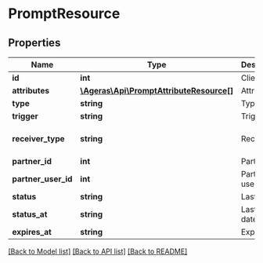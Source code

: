 # PromptResource

## Properties
Name | Type | Description | Notes
------------ | ------------- | ------------- | -------------
**id** | **int** | Client id. | [optional] 
**attributes** | [**\Ageras\Api\PromptAttributeResource[]**](PromptAttributeResource.md) | Attributes | [optional] 
**type** | **string** | Type | [optional] 
**trigger** | **string** | Trigger | [optional] 
**receiver_type** | **string** | Receiver | [optional] [default to 'unknown']
**partner_id** | **int** | Partner id | [optional] 
**partner_user_id** | **int** | Partner user id | [optional] 
**status** | **string** | Last status | [optional] 
**status_at** | **string** | Last status date | [optional] 
**expires_at** | **string** | Expires at | [optional] 

[[Back to Model list]](../README.md#documentation-for-models) [[Back to API list]](../README.md#documentation-for-api-endpoints) [[Back to README]](../README.md)


